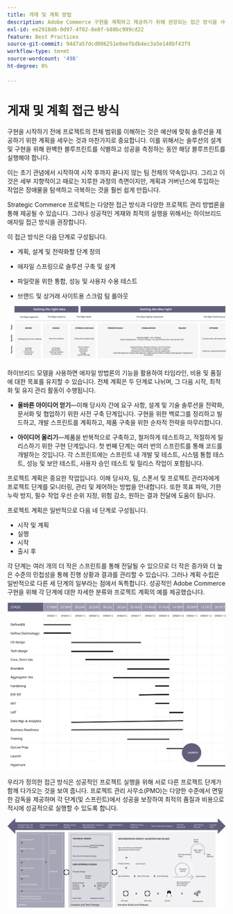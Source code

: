 ```yaml
---
title: 게재 및 계획 방법
description: Adobe Commerce 구현을 계획하고 제공하기 위해 권장되는 접근 방식을 사용하십시오.
exl-id: ee2918d6-0d97-4f02-8e8f-b88bc999cd22
feature: Best Practices
source-git-commit: 94d7a57dcd006251e8eefbdb4ec3a5e140bf43f9
workflow-type: tm+mt
source-wordcount: '498'
ht-degree: 0%

---
```


# 게재 및 계획 접근 방식

구현을 시작하기 전에 프로젝트의 전체 범위를 이해하는 것은 예산에 맞춰 솔루션을 제공하기 위한 계획을 세우는 것과 마찬가지로 중요합니다. 이를 위해서는 솔루션의 설계 및 구현을 위해 완벽한 블루프린트를 식별하고 성공을 측정하는 동안 해당 블루프린트를 실행해야 합니다.

이는 초기 관념에서 시작하여 시작 후까지 끝나지 않는 팀 전체의 약속입니다. 그리고 이것은 세부 지향적이고 때로는 지루한 과정의 측면이지만, 계획과 거버넌스에 투입하는 작업은 장애물을 탐색하고 극복하는 것을 훨씬 쉽게 만듭니다.

Strategic Commerce 프로젝트는 다양한 접근 방식과 다양한 프로젝트 관리 방법론을 통해 제공될 수 있습니다. 그러나 성공적인 게재와 최적의 실행을 위해서는 하이브리드 애자일 접근 방식을 권장합니다.

이 접근 방식은 다음 단계로 구성됩니다.

- 계획, 설계 및 전략화할 단계 정의

- 애자일 스프링으로 솔루션 구축 및 설계

- 파일럿을 위한 통합, 성능 및 사용자 수용 테스트

- 브랜드 및 상거래 사이트용 스크럼 팀 롤아웃

![예제 계획 접근 방식 모델](../../assets/playbooks/planning-model.svg)

하이브리드 모델을 사용하면 애자일 방법론의 기능을 활용하여 타임라인, 비용 및 품질에 대한 목표를 유지할 수 있습니다. 전체 계획은 두 단계로 나뉘며, 그 다음 시작, 최적화 및 유지 관리 활동이 수행됩니다.

- **올바른 아이디어 얻기**—이해 당사자 간에 요구 사항, 설계 및 기술 솔루션을 전략화, 문서화 및 협업하기 위한 사전 구축 단계입니다. 구현을 위한 백로그를 정리하고 빌드하고, 개발 스프린트를 계획하고, 제품 구축을 위한 순차적 전략을 마무리합니다.

- **아이디어 올리기**—제품을 반복적으로 구축하고, 철저하게 테스트하고, 적절하게 릴리스하기 위한 구현 단계입니다. 첫 번째 단계는 여러 번의 스프린트를 통해 코드를 개발하는 것입니다. 각 스프린트에는 스프린트 내 개발 및 테스트, 시스템 통합 테스트, 성능 및 보안 테스트, 사용자 승인 테스트 및 릴리스 작업이 포함됩니다.

프로젝트 계획은 중요한 작업입니다. 이해 당사자, 팀, 스폰서 및 프로젝트 관리자에게 프로젝트 단계를 모니터링, 관리 및 제어하는 방법을 안내합니다. 또한 목표 파악, 기한 누락 방지, 필수 작업 우선 순위 지정, 위험 감소, 원하는 결과 전달에 도움이 됩니다.

프로젝트 계획은 일반적으로 다음 네 단계로 구성됩니다.

- 시작 및 계획
- 실행
- 시작
- 출시 후

각 단계는 여러 개의 더 작은 스프린트를 통해 전달될 수 있으므로 더 작은 증가와 더 높은 수준의 민첩성을 통해 진행 상황과 결과를 관리할 수 있습니다. 그러나 계획 수립은 일반적으로 다른 세 단계의 일부라는 점에서 독특합니다. 성공적인 Adobe Commerce 구현을 위해 각 단계에 대한 자세한 분류와 프로젝트 계획의 예를 제공했습니다.

![프로젝트 계획 간트 차트](../../assets/playbooks/gantt-chart.svg)

우리가 정의한 접근 방식은 성공적인 프로젝트 실행을 위해 서로 다른 프로젝트 단계가 함께 다가오는 것을 보여 줍니다. 프로젝트 관리 사무소(PMO)는 다양한 수준에서 면밀한 감독을 제공하며 각 단계(및 스프린트)에서 성공을 보장하여 최적의 품질과 비용으로 적시에 성공적으로 실행할 수 있도록 합니다.

![샘플 계획 접근 방식 infographic](../../assets/playbooks/planning-approach-sample.svg)
